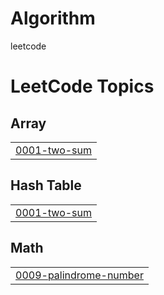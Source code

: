 # Algorithm
leetcode

<!---LeetCode Topics Start-->
# LeetCode Topics
## Array
|  |
| ------- |
| [0001-two-sum](https://github.com/queenesun/Algorithm/tree/master/0001-two-sum) |
## Hash Table
|  |
| ------- |
| [0001-two-sum](https://github.com/queenesun/Algorithm/tree/master/0001-two-sum) |
## Math
|  |
| ------- |
| [0009-palindrome-number](https://github.com/queenesun/Algorithm/tree/master/0009-palindrome-number) |
<!---LeetCode Topics End-->